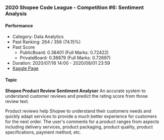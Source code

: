 ### 2020 Shopee Code League - Competition #6: Sentiment Analysis

#### Performance

- Category: Data Analytics
- Past Ranking: 264 / 356 (74.15%)
- Past Score
    - PublicBoard: 0.38401 (Full Marks: 0.72422)
    - PrivateBoard: 0.38879 (Full Marks: 0.72697)
- Duration: 2020/07/18 14:00 - 2020/08/01 23:59
- [Kaggle Page](https://www.kaggle.com/c/student-shopee-code-league-sentiment-analysis/overview)

#### Topic

**Shopee Product Review Sentiment Analyser**
An accurate system to understand customer reviews and predict the rating score from those review text.

Product reviews help Shopee to understand their customers needs and quickly adapt services to provide a much better experience for customers for the next order. The user's comments for a product ranges from aspects including delivery services, product packaging, product quality, product specifications, payment method, etc. 
